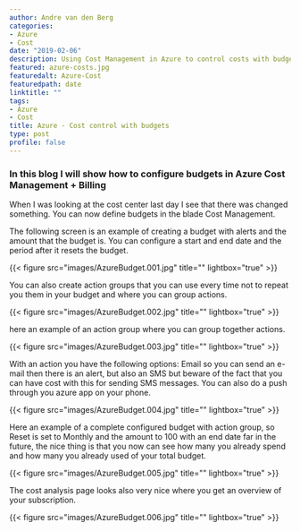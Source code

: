 ```yaml
---
author: Andre van den Berg
categories:
- Azure
- Cost
date: "2019-02-06"
description: Using Cost Management in Azure to control costs with budgets
featured: azure-costs.jpg
featuredalt: Azure-Cost
featuredpath: date
linktitle: ""
tags:
- Azure
- Cost
title: Azure - Cost control with budgets
type: post
profile: false
---
```


### In this blog I will show how to configure budgets in Azure Cost Management + Billing

When I was looking at the cost center last day I see that there was changed something. You can now define budgets in the blade Cost Management.

The following screen is an example of creating a budget with alerts and the amount that the budget is. You can configure a start and end date and the period after it resets the budget.

{{< figure src="images/AzureBudget.001.jpg" title="" lightbox="true" >}}

You can also create action groups that you can use every time not to repeat you them in your budget and where you can group actions.

{{< figure src="images/AzureBudget.002.jpg" title="" lightbox="true" >}}

here an example of an action group where you can group together actions.

{{< figure src="images/AzureBudget.003.jpg" title="" lightbox="true" >}}

With an action you have the following options: Email so you can send an e-mail then there is an alert, but also an SMS but beware of the fact that you can have cost with this for sending SMS messages. You can also do a push through you azure app on your phone.

{{< figure src="images/AzureBudget.004.jpg" title="" lightbox="true" >}}

Here an example of a complete configured budget with action group, so Reset is set to Monthly and the amount to 100 with an end date far in the future, the nice thing is that you now can see how many you already spend and how many you already used of your total budget.

{{< figure src="images/AzureBudget.005.jpg" title="" lightbox="true" >}}

The cost analysis page looks also very nice where you get an overview of your subscription.

{{< figure src="images/AzureBudget.006.jpg" title="" lightbox="true" >}}
